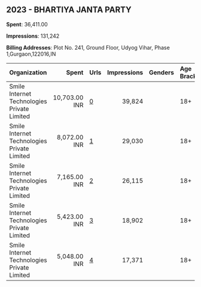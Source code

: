 ## 2023 - BHARTIYA JANTA PARTY 
**Spent**: 36,411.00

**Impressions**: 131,242

**Billing Addresses**: Plot No. 241, Ground Floor, Udyog Vihar, Phase 1,Gurgaon,122016,IN

|Organization|Spent|Urls|Impressions|Genders|Age Brackets|Country Codes|
|:---|---:|:---|---:|:---|:---|:---|
|Smile Internet Technologies Private Limited|10,703.00 INR|[0](https://www.snap.com/political-ads/asset/cafd90e173839f72b6a5924932b79b00744884c3dc942b0bcbef0f90277e1646?mediaType=mp4)|39,824||18+|india|
|Smile Internet Technologies Private Limited|8,072.00 INR|[1](https://www.snap.com/political-ads/asset/e968ef9f30d7e88f72b50f94ed9a7b7c09bae820fe9fe2fdc1db9e3177075e1c?mediaType=mp4)|29,030||18+|india|
|Smile Internet Technologies Private Limited|7,165.00 INR|[2](https://www.snap.com/political-ads/asset/3199f4c10a23d292880182008635cacee89968f989eee69a181533206339d19c?mediaType=mp4)|26,115||18+|india|
|Smile Internet Technologies Private Limited|5,423.00 INR|[3](https://www.snap.com/political-ads/asset/5cc6fbd3cf7dbe5029168b5a6067008b4c73f092945ee4da51e62314ed252690?mediaType=mp4)|18,902||18+|india|
|Smile Internet Technologies Private Limited|5,048.00 INR|[4](https://www.snap.com/political-ads/asset/ceb9d97a5fd43b398e2d3d05d39a5373a4d72f8504b0c38fff289e95b7ff83f0?mediaType=mp4)|17,371||18+|india|
